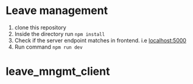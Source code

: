 # Leave management 

1. clone this repository
2. Inside the directory run `npm install`
3. Check if the server endpoint matches in frontend. i.e [localhost:5000](http://localhost:5000)
4. Run command `npm run dev`
# leave_mngmt_client

